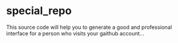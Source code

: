 # special_repo

This source code will help you to generate a good and professional interface for a person who visits your gaithub account...
